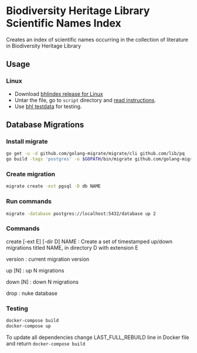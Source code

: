 # Biodiversity Heritage Library Scientific Names Index

Creates an index of scientific names occurring in the collection of literature
in Biodiversity Heritage Library

## Usage

### Linux

* Download [bhlindex release for Linux][bhlindex-linux]
* Untar the file, go to `script` directory and [read instructions][readme].
* Use [bhl testdata][bhl-test] for testing.

## Database Migrations

### Install migrate

```bash
go get -u -d github.com/golang-migrate/migrate/cli github.com/lib/pq
go build -tags 'postgres' -o $GOPATH/bin/migrate github.com/golang-migrate/migrate/cli
```

### Create migration

```bash
migrate create -ext pgsql -D db NAME
```

### Run commands

```bash
migrate -database postgres://localhost:5432/database up 2
```

### Commands

create [-ext E] [-dir D] NAME
: Create a set of timestamped up/down migrations titled NAME, in
  directory D with extension E

version
: current migration version

up [N]
: up N migrations

down [N]
: down N migrations

drop
: nuke database

### Testing

```bash
docker-compose build
docker-compose up
```

To update all dependencies change LAST_FULL_REBUILD line in Docker file and
return `docker-compose build`

[bhlindex-mac]: https://github.com/gnames/bhlindex/releases/download/v0.1.0/bhlindex-0.1.0-mac.tar.gz
[bhlindex-linux]: https://github.com/gnames/bhlindex/releases/download/v0.1.0/bhlindex-0.1.0-linux.tar.gz
[bhl-test]: https://github.com/gnames/bhlindex/releases/download/v0.1.0/bhl-testdata.tar.gz
[readme]: https://github.com/gnames/bhlindex/tree/master/bhlindex
